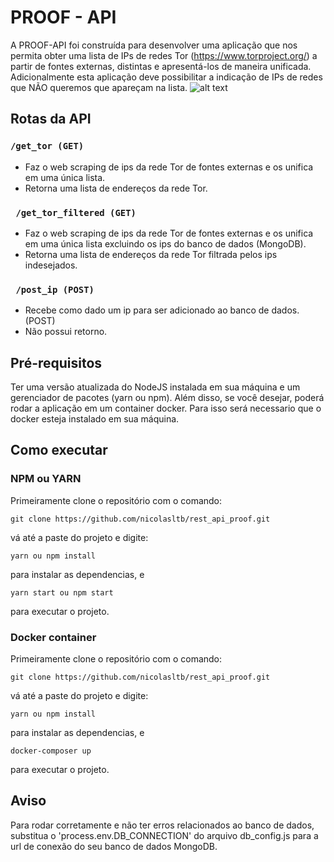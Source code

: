# PROOF - API
A PROOF-API foi construída para desenvolver uma aplicação que nos permita obter uma lista de IPs de redes Tor (https://www.torproject.org/) a partir de fontes externas, distintas e apresentá-los de maneira unificada. Adicionalmente esta aplicação deve possibilitar a indicação de IPs de redes que NÃO queremos que apareçam na lista.
![alt text](https://media.discordapp.net/attachments/434931484315615242/847252368524705822/unknown.png?width=1335&height=676)

## Rotas da API

### ``` /get_tor (GET) ```
* Faz o web scraping de ips da rede Tor de fontes externas e os unifica em uma única lista.
* Retorna uma lista de endereços da rede Tor.

### ``` /get_tor_filtered (GET)```
* Faz o web scraping de ips da rede Tor de fontes externas e os unifica em uma única lista excluindo os ips do banco de dados (MongoDB).
* Retorna uma lista de endereços da rede Tor filtrada pelos ips indesejados.

### ``` /post_ip (POST)```
* Recebe como dado um ip para ser adicionado ao banco de dados. (POST)
* Não possui retorno.

## Pré-requisitos
Ter uma versão atualizada do NodeJS instalada em sua máquina e um gerenciador de pacotes (yarn ou npm). Além disso, se você desejar, poderá rodar a aplicação em um container docker. Para isso será necessario que o docker esteja instalado em sua máquina.

## Como executar

### NPM ou YARN
Primeiramente clone o repositório com o comando:
```
git clone https://github.com/nicolasltb/rest_api_proof.git
```
vá até a paste do projeto e digite:
```
yarn ou npm install
```
para instalar as dependencias, e
```
yarn start ou npm start
```
para executar o projeto.

### Docker container
Primeiramente clone o repositório com o comando:
```
git clone https://github.com/nicolasltb/rest_api_proof.git
```
vá até a paste do projeto e digite:
```
yarn ou npm install
```
para instalar as dependencias, e
```
docker-composer up
```
para executar o projeto.

## Aviso
Para rodar corretamente e não ter erros relacionados ao banco de dados, substitua o 'process.env.DB_CONNECTION' do arquivo db_config.js para a url de conexão do seu banco de dados MongoDB.
